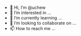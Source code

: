 - 👋 Hi, I’m @uchew
- 👀 I’m interested in ...
- 🌱 I’m currently learning ...
- 💞️ I’m looking to collaborate on ...
- 📫 How to reach me ...

<!---
uchew/uchew is a ✨ special ✨ repository because its `README.md` (this file) appears on your GitHub profile.
You can click the Preview link to take a look at your changes.
--->
